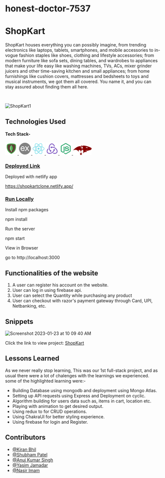 # honest-doctor-7537
# ShopKart
ShopKart houses everything you can possibly imagine, from trending electronics like laptops, tablets, smartphones, and mobile accessories to in-vogue fashion staples like shoes, clothing and lifestyle accessories; from modern furniture like sofa sets, dining tables, and wardrobes to appliances that make your life easy like washing machines, TVs, ACs, mixer grinder juicers and other time-saving kitchen and small appliances; from home furnishings like cushion covers, mattresses and bedsheets to toys and musical instruments, we got them all covered. You name it, and you can stay assured about finding them all here.

<!-- Logo -->
<br/>

![ShopKart1](https://user-images.githubusercontent.com/73224456/213968662-0f32b353-909d-4b83-a474-b0e61c71dbec.png)

## Technologies Used

#### Tech Stack-

<p float="left">
   <a href="https://www.mongodb.com/" target="_blank" rel="noreferrer"> <img src="https://github.com/ribhar/ribhar/blob/main/giticons/icons8-mongodb.svg" alt="mongodb" width="40" height="40"/> </a>
   <a href="https://expressjs.com" target="_blank" rel="noreferrer"> <img src="https://github.com/ribhar/ribhar/blob/main/giticons/express.png" alt="express" width="40" height="40"/> </a>
  <a href="https://reactjs.org/" target="_blank" rel="noreferrer"> <img src="https://github.com/ribhar/ribhar/blob/main/giticons/icons8-react-native.svg" alt="react" width="40" height="40"/> </a> 
   <a href="https://redux.js.org/" target="_blank" rel="noreferrer"> <img src="https://github.com/ribhar/ribhar/blob/main/giticons/icons8-redux.svg" alt="redux" width="40" height="40"/> 
  <a href="https://nodejs.org" target="_blank" rel="noreferrer"> <img src="https://github.com/ribhar/ribhar/blob/main/giticons/icons8-node-js.svg" alt="nodejs" width="40" height="40"/> </a>
   <a href="https://mongoosejs.com/" target="_blank" rel="noreferrer"> <img src="https://github.com/ribhar/ribhar/blob/main/giticons/mongoose.png" alt="mongoose" width="60" height="30"/> 
   </a>
    
 
</p>
 
 ### <u>Deployed Link</u>


Deployed with netlify app 

https://shopkartclone.netlify.app/
 

### <u>Run Locally</u>


Install npm packages


npm install


Run the server


npm start


View in Browser


go to http://localhost:3000


## Functionalities of the website

1. A user can register his account on the website.
2. User can log in using firebase api.
3. User can select the Quantity while purchasing any product
4. User can checkout with razor's payment gateway through Card, UPI, Netbanking, etc. 

## Snippets
<p>
<!--    Front-Page Image -->
   </p><img width="1680" alt="Screenshot 2023-01-23 at 10 09 40 AM" src="https://user-images.githubusercontent.com/73224456/213968353-fb701a6b-137f-4346-ae23-0a8cbaf9d5e3.png">

 
 Click the link to view project: 
 <a href="https://shopkartclone.netlify.app/">ShopKart</a>
  
## Lessons Learned

As we never really stop learning, This was our 1st full-stack project, and as usual there were a lot of chalenges with the learnings we experienced. some of the highlighted learning were:-
- Building Database using mongodb and deployment using Mongo Atlas.
- Setting up API requests using Express and Deployment on cyclic.
- Algorithm building for users data such as, items in cart, location etc.
- Playing with animation to get desired output.
- Using redux to for CRUD operations.
- Using ChakraUI for better styling experience.
- Using firebase for login and Register.


## Contributors

- [@Kiran Bhil](https://github.com/kiranbhil)
- [@Shubham Patel](https://github.com/ShubhamPatel12499)
- [@Anuj Kumar Singh ](https://github.com/srinetanuj)
- [@Yasim Jamadar](https://github.com/Yasin051197)
- [@Nasir Imam](https://github.com/Nasirimam)
